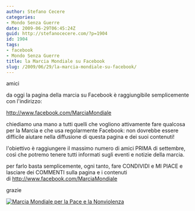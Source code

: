 ```yaml
---
author: Stefano Cecere
categories:
- Mondo Senza Guerre
date: 2009-06-29T06:45:24Z
guid: http://stefanocecere.com/?p=1904
id: 1904
tags:
- facebook
- Mondo Senza Guerre
title: la Marcia Mondiale su Facebook
slug: /2009/06/29/la-marcia-mondiale-su-facebook/
---
```


amici

da oggi la pagina della marcia su Facebook è raggiungibile semplicemente con l'indirizzo:
  
<a href="http://www.facebook.com/MarciaMondiale" target="_blank">http://www.facebook.com/MarciaMondiale</a>

<a href="http://www.facebook.com/MarciaMondiale" target="_blank"></a>chiediamo una mano a tutti quelli che vogliono attivamente fare qualcosa per la Marcia e che usa regolarmente Facebook: non dovrebbe essere difficile aiutare nella diffusione di questa pagina e dei suoi contenuti!

l'obiettivo è raggiungere il massimo numero di amici PRIMA di settembre, così che potremo tenere tutti informati sugli eventi e notizie della marcia.

per farlo basta semplicemente, ogni tanto, fare CONDIVIDI e MI PIACE e lasciare dei COMMENTI sulla pagina e i contenuti di <a href="http://www.facebook.com/MarciaMondiale" target="_blank">http://www.facebook.com/MarciaMondiale</a>

<a href="http://www.facebook.com/MarciaMondiale" target="_blank"></a>grazie

<a title="Marcia Mondiale per la Pace e la Nonviolenza" href="http://www.facebook.com/MarciaMondiale" target="_TOP"><img style="border: 0px" src="http://badge.facebook.com/badge/32863045887.1436.554590391.png" alt="Marcia Mondiale per la Pace e la Nonviolenza" /></a>